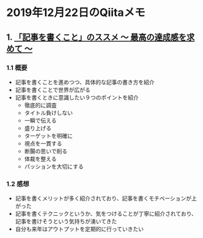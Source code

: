 # 2019年12月22日のQiitaメモ

## 1. [「記事を書くこと」のススメ 〜 最高の達成感を求めて 〜](https://qiita.com/drken/items/afad07b70695c414fff7)

### 1.1 概要

- 記事を書くことを進めつつ、具体的な記事の書き方を紹介
- 記事を書くことで世界が広がる
- 記事を書くときに意識したい９つのポイントを紹介
  - 徹底的に調査
  - タイトル負けしない
  - 一瞬で伝える
  - 盛り上げる
  - ターゲットを明確に
  - 視点を一貫する
  - 断腸の思いで削る
  - 体裁を整える
  - パッションを大切にする

### 1.2 感想

- 記事を書くメリットが多く紹介されており、記事を書くモチベーションが上がった
- 記事を書くテクニックというか、気をつけることが丁寧に紹介されており、記事を書けそうという気持ちが湧いてきた
- 自分も来年はアウトプットを定期的に行っていきたい

